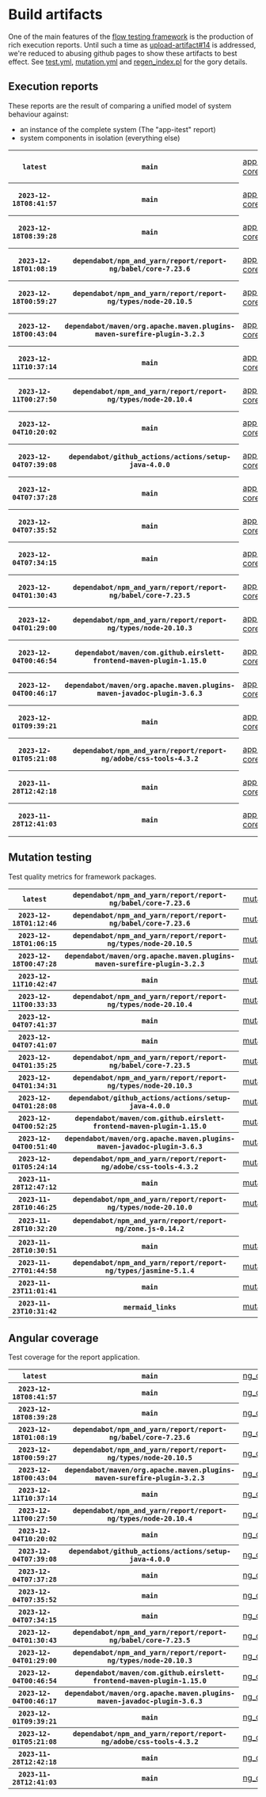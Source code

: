 # Build artifacts

One of the main features of the [flow testing framework](https://github.com/Mastercard/flow) is the production of rich execution reports.
Until such a time as [upload-artifact#14](https://github.com/actions/upload-artifact/issues/14) is addressed, we're reduced to abusing github pages to show these artifacts to best effect.
See [test.yml](https://github.com/Mastercard/flow/blob/main/.github/workflows/test.yml), [mutation.yml](https://github.com/Mastercard/flow/blob/main/.github/workflows/mutation.yml) and [regen_index.pl](https://github.com/Mastercard/flow/blob/pages/regen_index.pl) for the gory details.

## Execution reports

These reports are the result of comparing a unified model of system behaviour against:
 * an instance of the complete system (The "app-itest" report)
 * system components in isolation (everything else)

<!-- start:execution -->
<table>
	<tbody>
		<tr> <th><code>latest</code></th>
			 <th><code>main</code></th>
			<td><a href="execution/latest/app-core/target/mctf/latest/index.html">app-core</a></td>
			<td><a href="execution/latest/app-histogram/target/mctf/latest/index.html">app-histogram</a></td>
			<td><a href="execution/latest/app-itest/target/mctf/latest/index.html">app-itest</a></td>
			<td><a href="execution/latest/app-queue/target/mctf/latest/index.html">app-queue</a></td>
			<td><a href="execution/latest/app-store/target/mctf/latest/index.html">app-store</a></td>
			<td><a href="execution/latest/app-ui/target/mctf/latest/index.html">app-ui</a></td>
			<td><a href="execution/latest/app-web-ui/target/mctf/latest/index.html">app-web-ui</a></td>
		</tr>
		<tr> <th><code>2023-12-18T08:41:57</code></th>
			 <th><code>main</code></th>
			<td><a href="execution/1702888917/app-core/target/mctf/latest/index.html">app-core</a></td>
			<td><a href="execution/1702888917/app-histogram/target/mctf/latest/index.html">app-histogram</a></td>
			<td><a href="execution/1702888917/app-itest/target/mctf/latest/index.html">app-itest</a></td>
			<td><a href="execution/1702888917/app-queue/target/mctf/latest/index.html">app-queue</a></td>
			<td><a href="execution/1702888917/app-store/target/mctf/latest/index.html">app-store</a></td>
			<td><a href="execution/1702888917/app-ui/target/mctf/latest/index.html">app-ui</a></td>
			<td><a href="execution/1702888917/app-web-ui/target/mctf/latest/index.html">app-web-ui</a></td>
		</tr>
		<tr> <th><code>2023-12-18T08:39:28</code></th>
			 <th><code>main</code></th>
			<td><a href="execution/1702888768/app-core/target/mctf/latest/index.html">app-core</a></td>
			<td><a href="execution/1702888768/app-histogram/target/mctf/latest/index.html">app-histogram</a></td>
			<td><a href="execution/1702888768/app-itest/target/mctf/latest/index.html">app-itest</a></td>
			<td><a href="execution/1702888768/app-queue/target/mctf/latest/index.html">app-queue</a></td>
			<td><a href="execution/1702888768/app-store/target/mctf/latest/index.html">app-store</a></td>
			<td><a href="execution/1702888768/app-ui/target/mctf/latest/index.html">app-ui</a></td>
			<td><a href="execution/1702888768/app-web-ui/target/mctf/latest/index.html">app-web-ui</a></td>
		</tr>
		<tr> <th><code>2023-12-18T01:08:19</code></th>
			 <th><code>dependabot/npm_and_yarn/report/report-ng/babel/core-7.23.6</code></th>
			<td><a href="execution/1702861699/app-core/target/mctf/latest/index.html">app-core</a></td>
			<td><a href="execution/1702861699/app-histogram/target/mctf/latest/index.html">app-histogram</a></td>
			<td><a href="execution/1702861699/app-itest/target/mctf/latest/index.html">app-itest</a></td>
			<td><a href="execution/1702861699/app-queue/target/mctf/latest/index.html">app-queue</a></td>
			<td><a href="execution/1702861699/app-store/target/mctf/latest/index.html">app-store</a></td>
			<td><a href="execution/1702861699/app-ui/target/mctf/latest/index.html">app-ui</a></td>
			<td><a href="execution/1702861699/app-web-ui/target/mctf/latest/index.html">app-web-ui</a></td>
		</tr>
		<tr> <th><code>2023-12-18T00:59:27</code></th>
			 <th><code>dependabot/npm_and_yarn/report/report-ng/types/node-20.10.5</code></th>
			<td><a href="execution/1702861167/app-core/target/mctf/latest/index.html">app-core</a></td>
			<td><a href="execution/1702861167/app-histogram/target/mctf/latest/index.html">app-histogram</a></td>
			<td><a href="execution/1702861167/app-itest/target/mctf/latest/index.html">app-itest</a></td>
			<td><a href="execution/1702861167/app-queue/target/mctf/latest/index.html">app-queue</a></td>
			<td><a href="execution/1702861167/app-store/target/mctf/latest/index.html">app-store</a></td>
			<td><a href="execution/1702861167/app-ui/target/mctf/latest/index.html">app-ui</a></td>
			<td><a href="execution/1702861167/app-web-ui/target/mctf/latest/index.html">app-web-ui</a></td>
		</tr>
		<tr> <th><code>2023-12-18T00:43:04</code></th>
			 <th><code>dependabot/maven/org.apache.maven.plugins-maven-surefire-plugin-3.2.3</code></th>
			<td><a href="execution/1702860184/app-core/target/mctf/latest/index.html">app-core</a></td>
			<td><a href="execution/1702860184/app-histogram/target/mctf/latest/index.html">app-histogram</a></td>
			<td><a href="execution/1702860184/app-itest/target/mctf/latest/index.html">app-itest</a></td>
			<td><a href="execution/1702860184/app-queue/target/mctf/latest/index.html">app-queue</a></td>
			<td><a href="execution/1702860184/app-store/target/mctf/latest/index.html">app-store</a></td>
			<td><a href="execution/1702860184/app-ui/target/mctf/latest/index.html">app-ui</a></td>
			<td><a href="execution/1702860184/app-web-ui/target/mctf/latest/index.html">app-web-ui</a></td>
		</tr>
		<tr> <th><code>2023-12-11T10:37:14</code></th>
			 <th><code>main</code></th>
			<td><a href="execution/1702291034/app-core/target/mctf/latest/index.html">app-core</a></td>
			<td><a href="execution/1702291034/app-histogram/target/mctf/latest/index.html">app-histogram</a></td>
			<td><a href="execution/1702291034/app-itest/target/mctf/latest/index.html">app-itest</a></td>
			<td><a href="execution/1702291034/app-queue/target/mctf/latest/index.html">app-queue</a></td>
			<td><a href="execution/1702291034/app-store/target/mctf/latest/index.html">app-store</a></td>
			<td><a href="execution/1702291034/app-ui/target/mctf/latest/index.html">app-ui</a></td>
			<td><a href="execution/1702291034/app-web-ui/target/mctf/latest/index.html">app-web-ui</a></td>
		</tr>
		<tr> <th><code>2023-12-11T00:27:50</code></th>
			 <th><code>dependabot/npm_and_yarn/report/report-ng/types/node-20.10.4</code></th>
			<td><a href="execution/1702254470/app-core/target/mctf/latest/index.html">app-core</a></td>
			<td><a href="execution/1702254470/app-histogram/target/mctf/latest/index.html">app-histogram</a></td>
			<td><a href="execution/1702254470/app-itest/target/mctf/latest/index.html">app-itest</a></td>
			<td><a href="execution/1702254470/app-queue/target/mctf/latest/index.html">app-queue</a></td>
			<td><a href="execution/1702254470/app-store/target/mctf/latest/index.html">app-store</a></td>
			<td><a href="execution/1702254470/app-ui/target/mctf/latest/index.html">app-ui</a></td>
			<td><a href="execution/1702254470/app-web-ui/target/mctf/latest/index.html">app-web-ui</a></td>
		</tr>
		<tr> <th><code>2023-12-04T10:20:02</code></th>
			 <th><code>main</code></th>
			<td><a href="execution/1701685202/app-core/target/mctf/latest/index.html">app-core</a></td>
			<td><a href="execution/1701685202/app-histogram/target/mctf/latest/index.html">app-histogram</a></td>
			<td><a href="execution/1701685202/app-itest/target/mctf/latest/index.html">app-itest</a></td>
			<td><a href="execution/1701685202/app-queue/target/mctf/latest/index.html">app-queue</a></td>
			<td><a href="execution/1701685202/app-store/target/mctf/latest/index.html">app-store</a></td>
			<td><a href="execution/1701685202/app-ui/target/mctf/latest/index.html">app-ui</a></td>
			<td><a href="execution/1701685202/app-web-ui/target/mctf/latest/index.html">app-web-ui</a></td>
		</tr>
		<tr> <th><code>2023-12-04T07:39:08</code></th>
			 <th><code>dependabot/github_actions/actions/setup-java-4.0.0</code></th>
			<td><a href="execution/1701675548/app-core/target/mctf/latest/index.html">app-core</a></td>
			<td><a href="execution/1701675548/app-histogram/target/mctf/latest/index.html">app-histogram</a></td>
			<td><a href="execution/1701675548/app-itest/target/mctf/latest/index.html">app-itest</a></td>
			<td><a href="execution/1701675548/app-queue/target/mctf/latest/index.html">app-queue</a></td>
			<td><a href="execution/1701675548/app-store/target/mctf/latest/index.html">app-store</a></td>
			<td><a href="execution/1701675548/app-ui/target/mctf/latest/index.html">app-ui</a></td>
			<td><a href="execution/1701675548/app-web-ui/target/mctf/latest/index.html">app-web-ui</a></td>
		</tr>
		<tr> <th><code>2023-12-04T07:37:28</code></th>
			 <th><code>main</code></th>
			<td><a href="execution/1701675448/app-core/target/mctf/latest/index.html">app-core</a></td>
			<td><a href="execution/1701675448/app-histogram/target/mctf/latest/index.html">app-histogram</a></td>
			<td><a href="execution/1701675448/app-itest/target/mctf/latest/index.html">app-itest</a></td>
			<td><a href="execution/1701675448/app-queue/target/mctf/latest/index.html">app-queue</a></td>
			<td><a href="execution/1701675448/app-store/target/mctf/latest/index.html">app-store</a></td>
			<td><a href="execution/1701675448/app-ui/target/mctf/latest/index.html">app-ui</a></td>
			<td><a href="execution/1701675448/app-web-ui/target/mctf/latest/index.html">app-web-ui</a></td>
		</tr>
		<tr> <th><code>2023-12-04T07:35:52</code></th>
			 <th><code>main</code></th>
			<td><a href="execution/1701675352/app-core/target/mctf/latest/index.html">app-core</a></td>
			<td><a href="execution/1701675352/app-histogram/target/mctf/latest/index.html">app-histogram</a></td>
			<td><a href="execution/1701675352/app-itest/target/mctf/latest/index.html">app-itest</a></td>
			<td><a href="execution/1701675352/app-queue/target/mctf/latest/index.html">app-queue</a></td>
			<td><a href="execution/1701675352/app-store/target/mctf/latest/index.html">app-store</a></td>
			<td><a href="execution/1701675352/app-ui/target/mctf/latest/index.html">app-ui</a></td>
			<td><a href="execution/1701675352/app-web-ui/target/mctf/latest/index.html">app-web-ui</a></td>
		</tr>
		<tr> <th><code>2023-12-04T07:34:15</code></th>
			 <th><code>main</code></th>
			<td><a href="execution/1701675255/app-core/target/mctf/latest/index.html">app-core</a></td>
			<td><a href="execution/1701675255/app-histogram/target/mctf/latest/index.html">app-histogram</a></td>
			<td><a href="execution/1701675255/app-itest/target/mctf/latest/index.html">app-itest</a></td>
			<td><a href="execution/1701675255/app-queue/target/mctf/latest/index.html">app-queue</a></td>
			<td><a href="execution/1701675255/app-store/target/mctf/latest/index.html">app-store</a></td>
			<td><a href="execution/1701675255/app-ui/target/mctf/latest/index.html">app-ui</a></td>
			<td><a href="execution/1701675255/app-web-ui/target/mctf/latest/index.html">app-web-ui</a></td>
		</tr>
		<tr> <th><code>2023-12-04T01:30:43</code></th>
			 <th><code>dependabot/npm_and_yarn/report/report-ng/babel/core-7.23.5</code></th>
			<td><a href="execution/1701653443/app-core/target/mctf/latest/index.html">app-core</a></td>
			<td><a href="execution/1701653443/app-histogram/target/mctf/latest/index.html">app-histogram</a></td>
			<td><a href="execution/1701653443/app-itest/target/mctf/latest/index.html">app-itest</a></td>
			<td><a href="execution/1701653443/app-queue/target/mctf/latest/index.html">app-queue</a></td>
			<td><a href="execution/1701653443/app-store/target/mctf/latest/index.html">app-store</a></td>
			<td><a href="execution/1701653443/app-ui/target/mctf/latest/index.html">app-ui</a></td>
			<td><a href="execution/1701653443/app-web-ui/target/mctf/latest/index.html">app-web-ui</a></td>
		</tr>
		<tr> <th><code>2023-12-04T01:29:00</code></th>
			 <th><code>dependabot/npm_and_yarn/report/report-ng/types/node-20.10.3</code></th>
			<td><a href="execution/1701653340/app-core/target/mctf/latest/index.html">app-core</a></td>
			<td><a href="execution/1701653340/app-histogram/target/mctf/latest/index.html">app-histogram</a></td>
			<td><a href="execution/1701653340/app-itest/target/mctf/latest/index.html">app-itest</a></td>
			<td><a href="execution/1701653340/app-queue/target/mctf/latest/index.html">app-queue</a></td>
			<td><a href="execution/1701653340/app-store/target/mctf/latest/index.html">app-store</a></td>
			<td><a href="execution/1701653340/app-ui/target/mctf/latest/index.html">app-ui</a></td>
			<td><a href="execution/1701653340/app-web-ui/target/mctf/latest/index.html">app-web-ui</a></td>
		</tr>
		<tr> <th><code>2023-12-04T00:46:54</code></th>
			 <th><code>dependabot/maven/com.github.eirslett-frontend-maven-plugin-1.15.0</code></th>
			<td><a href="execution/1701650814/app-core/target/mctf/latest/index.html">app-core</a></td>
			<td><a href="execution/1701650814/app-histogram/target/mctf/latest/index.html">app-histogram</a></td>
			<td><a href="execution/1701650814/app-itest/target/mctf/latest/index.html">app-itest</a></td>
			<td><a href="execution/1701650814/app-queue/target/mctf/latest/index.html">app-queue</a></td>
			<td><a href="execution/1701650814/app-store/target/mctf/latest/index.html">app-store</a></td>
			<td><a href="execution/1701650814/app-ui/target/mctf/latest/index.html">app-ui</a></td>
			<td><a href="execution/1701650814/app-web-ui/target/mctf/latest/index.html">app-web-ui</a></td>
		</tr>
		<tr> <th><code>2023-12-04T00:46:17</code></th>
			 <th><code>dependabot/maven/org.apache.maven.plugins-maven-javadoc-plugin-3.6.3</code></th>
			<td><a href="execution/1701650777/app-core/target/mctf/latest/index.html">app-core</a></td>
			<td><a href="execution/1701650777/app-histogram/target/mctf/latest/index.html">app-histogram</a></td>
			<td><a href="execution/1701650777/app-itest/target/mctf/latest/index.html">app-itest</a></td>
			<td><a href="execution/1701650777/app-queue/target/mctf/latest/index.html">app-queue</a></td>
			<td><a href="execution/1701650777/app-store/target/mctf/latest/index.html">app-store</a></td>
			<td><a href="execution/1701650777/app-ui/target/mctf/latest/index.html">app-ui</a></td>
			<td><a href="execution/1701650777/app-web-ui/target/mctf/latest/index.html">app-web-ui</a></td>
		</tr>
		<tr> <th><code>2023-12-01T09:39:21</code></th>
			 <th><code>main</code></th>
			<td><a href="execution/1701423561/app-core/target/mctf/latest/index.html">app-core</a></td>
			<td><a href="execution/1701423561/app-histogram/target/mctf/latest/index.html">app-histogram</a></td>
			<td><a href="execution/1701423561/app-itest/target/mctf/latest/index.html">app-itest</a></td>
			<td><a href="execution/1701423561/app-queue/target/mctf/latest/index.html">app-queue</a></td>
			<td><a href="execution/1701423561/app-store/target/mctf/latest/index.html">app-store</a></td>
			<td><a href="execution/1701423561/app-ui/target/mctf/latest/index.html">app-ui</a></td>
			<td><a href="execution/1701423561/app-web-ui/target/mctf/latest/index.html">app-web-ui</a></td>
		</tr>
		<tr> <th><code>2023-12-01T05:21:08</code></th>
			 <th><code>dependabot/npm_and_yarn/report/report-ng/adobe/css-tools-4.3.2</code></th>
			<td><a href="execution/1701408068/app-core/target/mctf/latest/index.html">app-core</a></td>
			<td><a href="execution/1701408068/app-histogram/target/mctf/latest/index.html">app-histogram</a></td>
			<td><a href="execution/1701408068/app-itest/target/mctf/latest/index.html">app-itest</a></td>
			<td><a href="execution/1701408068/app-queue/target/mctf/latest/index.html">app-queue</a></td>
			<td><a href="execution/1701408068/app-store/target/mctf/latest/index.html">app-store</a></td>
			<td><a href="execution/1701408068/app-ui/target/mctf/latest/index.html">app-ui</a></td>
			<td><a href="execution/1701408068/app-web-ui/target/mctf/latest/index.html">app-web-ui</a></td>
		</tr>
		<tr> <th><code>2023-11-28T12:42:18</code></th>
			 <th><code>main</code></th>
			<td><a href="execution/1701175338/app-core/target/mctf/latest/index.html">app-core</a></td>
			<td><a href="execution/1701175338/app-histogram/target/mctf/latest/index.html">app-histogram</a></td>
			<td><a href="execution/1701175338/app-itest/target/mctf/latest/index.html">app-itest</a></td>
			<td><a href="execution/1701175338/app-queue/target/mctf/latest/index.html">app-queue</a></td>
			<td><a href="execution/1701175338/app-store/target/mctf/latest/index.html">app-store</a></td>
			<td><a href="execution/1701175338/app-ui/target/mctf/latest/index.html">app-ui</a></td>
			<td><a href="execution/1701175338/app-web-ui/target/mctf/latest/index.html">app-web-ui</a></td>
		</tr>
		<tr> <th><code>2023-11-28T12:41:03</code></th>
			 <th><code>main</code></th>
			<td><a href="execution/1701175263/app-core/target/mctf/latest/index.html">app-core</a></td>
			<td><a href="execution/1701175263/app-histogram/target/mctf/latest/index.html">app-histogram</a></td>
			<td><a href="execution/1701175263/app-itest/target/mctf/latest/index.html">app-itest</a></td>
			<td><a href="execution/1701175263/app-queue/target/mctf/latest/index.html">app-queue</a></td>
			<td><a href="execution/1701175263/app-store/target/mctf/latest/index.html">app-store</a></td>
			<td><a href="execution/1701175263/app-ui/target/mctf/latest/index.html">app-ui</a></td>
			<td><a href="execution/1701175263/app-web-ui/target/mctf/latest/index.html">app-web-ui</a></td>
		</tr>
	</tbody>
</table>
<!-- end:execution -->

## Mutation testing

Test quality metrics for framework packages.

<!-- start:mutation -->
<table>
	<tbody>
		<tr> <th><code>latest</code></th>
			 <th><code>dependabot/npm_and_yarn/report/report-ng/babel/core-7.23.6</code></th>
			<td><a href="mutation/latest/mutation_report/index.html">mutation</a></td>
			<td></td>
			<td></td>
			<td></td>
			<td></td>
			<td></td>
			<td></td>
			<td></td>
			<td></td>
			<td></td>
			<td></td>
			<td></td>
			<td></td>
			<td></td>
			<td></td>
		</tr>
		<tr> <th><code>2023-12-18T01:12:46</code></th>
			 <th><code>dependabot/npm_and_yarn/report/report-ng/babel/core-7.23.6</code></th>
			<td><a href="mutation/1702861966/mutation_report/index.html">mutation</a></td>
			<td></td>
			<td></td>
			<td></td>
			<td></td>
			<td></td>
			<td></td>
			<td></td>
			<td></td>
			<td></td>
			<td></td>
			<td></td>
			<td></td>
			<td></td>
			<td></td>
		</tr>
		<tr> <th><code>2023-12-18T01:06:15</code></th>
			 <th><code>dependabot/npm_and_yarn/report/report-ng/types/node-20.10.5</code></th>
			<td><a href="mutation/1702861575/mutation_report/index.html">mutation</a></td>
			<td></td>
			<td></td>
			<td></td>
			<td></td>
			<td></td>
			<td></td>
			<td></td>
			<td></td>
			<td></td>
			<td></td>
			<td></td>
			<td></td>
			<td></td>
			<td></td>
		</tr>
		<tr> <th><code>2023-12-18T00:47:28</code></th>
			 <th><code>dependabot/maven/org.apache.maven.plugins-maven-surefire-plugin-3.2.3</code></th>
			<td><a href="mutation/1702860448/mutation_report/index.html">mutation</a></td>
			<td></td>
			<td></td>
			<td></td>
			<td></td>
			<td></td>
			<td></td>
			<td></td>
			<td></td>
			<td></td>
			<td></td>
			<td></td>
			<td></td>
			<td></td>
			<td></td>
		</tr>
		<tr> <th><code>2023-12-11T10:42:47</code></th>
			 <th><code>main</code></th>
			<td><a href="mutation/1702291367/mutation_report/index.html">mutation</a></td>
			<td></td>
			<td></td>
			<td></td>
			<td></td>
			<td></td>
			<td></td>
			<td></td>
			<td></td>
			<td></td>
			<td></td>
			<td></td>
			<td></td>
			<td></td>
			<td></td>
		</tr>
		<tr> <th><code>2023-12-11T00:33:33</code></th>
			 <th><code>dependabot/npm_and_yarn/report/report-ng/types/node-20.10.4</code></th>
			<td><a href="mutation/1702254813/mutation_report/index.html">mutation</a></td>
			<td></td>
			<td></td>
			<td></td>
			<td></td>
			<td></td>
			<td></td>
			<td></td>
			<td></td>
			<td></td>
			<td></td>
			<td></td>
			<td></td>
			<td></td>
			<td></td>
		</tr>
		<tr> <th><code>2023-12-04T07:41:37</code></th>
			 <th><code>main</code></th>
			<td><a href="mutation/1701675697/mutation_report/index.html">mutation</a></td>
			<td></td>
			<td></td>
			<td></td>
			<td></td>
			<td></td>
			<td></td>
			<td></td>
			<td></td>
			<td></td>
			<td></td>
			<td></td>
			<td></td>
			<td></td>
			<td></td>
		</tr>
		<tr> <th><code>2023-12-04T07:41:07</code></th>
			 <th><code>main</code></th>
			<td><a href="mutation/1701675667/mutation_report/index.html">mutation</a></td>
			<td></td>
			<td></td>
			<td></td>
			<td></td>
			<td></td>
			<td></td>
			<td></td>
			<td></td>
			<td></td>
			<td></td>
			<td></td>
			<td></td>
			<td></td>
			<td></td>
		</tr>
		<tr> <th><code>2023-12-04T01:35:25</code></th>
			 <th><code>dependabot/npm_and_yarn/report/report-ng/babel/core-7.23.5</code></th>
			<td><a href="mutation/1701653725/mutation_report/index.html">mutation</a></td>
			<td></td>
			<td></td>
			<td></td>
			<td></td>
			<td></td>
			<td></td>
			<td></td>
			<td></td>
			<td></td>
			<td></td>
			<td></td>
			<td></td>
			<td></td>
			<td></td>
		</tr>
		<tr> <th><code>2023-12-04T01:34:31</code></th>
			 <th><code>dependabot/npm_and_yarn/report/report-ng/types/node-20.10.3</code></th>
			<td><a href="mutation/1701653671/mutation_report/index.html">mutation</a></td>
			<td></td>
			<td></td>
			<td></td>
			<td></td>
			<td></td>
			<td></td>
			<td></td>
			<td></td>
			<td></td>
			<td></td>
			<td></td>
			<td></td>
			<td></td>
			<td></td>
		</tr>
		<tr> <th><code>2023-12-04T01:28:08</code></th>
			 <th><code>dependabot/github_actions/actions/setup-java-4.0.0</code></th>
			<td><a href="mutation/1701653288/mutation_report/index.html">mutation</a></td>
			<td></td>
			<td></td>
			<td></td>
			<td></td>
			<td></td>
			<td></td>
			<td></td>
			<td></td>
			<td></td>
			<td></td>
			<td></td>
			<td></td>
			<td></td>
			<td></td>
		</tr>
		<tr> <th><code>2023-12-04T00:52:25</code></th>
			 <th><code>dependabot/maven/com.github.eirslett-frontend-maven-plugin-1.15.0</code></th>
			<td><a href="mutation/1701651145/mutation_report/index.html">mutation</a></td>
			<td></td>
			<td></td>
			<td></td>
			<td></td>
			<td></td>
			<td></td>
			<td></td>
			<td></td>
			<td></td>
			<td></td>
			<td></td>
			<td></td>
			<td></td>
			<td></td>
		</tr>
		<tr> <th><code>2023-12-04T00:51:40</code></th>
			 <th><code>dependabot/maven/org.apache.maven.plugins-maven-javadoc-plugin-3.6.3</code></th>
			<td><a href="mutation/1701651100/mutation_report/index.html">mutation</a></td>
			<td></td>
			<td></td>
			<td></td>
			<td></td>
			<td></td>
			<td></td>
			<td></td>
			<td></td>
			<td></td>
			<td></td>
			<td></td>
			<td></td>
			<td></td>
			<td></td>
		</tr>
		<tr> <th><code>2023-12-01T05:24:14</code></th>
			 <th><code>dependabot/npm_and_yarn/report/report-ng/adobe/css-tools-4.3.2</code></th>
			<td><a href="mutation/1701408254/mutation_report/index.html">mutation</a></td>
			<td></td>
			<td></td>
			<td></td>
			<td></td>
			<td></td>
			<td></td>
			<td></td>
			<td></td>
			<td></td>
			<td></td>
			<td></td>
			<td></td>
			<td></td>
			<td></td>
		</tr>
		<tr> <th><code>2023-11-28T12:47:12</code></th>
			 <th><code>main</code></th>
			<td><a href="mutation/1701175632/mutation_report/index.html">mutation</a></td>
			<td></td>
			<td></td>
			<td></td>
			<td></td>
			<td></td>
			<td></td>
			<td></td>
			<td></td>
			<td></td>
			<td></td>
			<td></td>
			<td></td>
			<td></td>
			<td></td>
		</tr>
		<tr> <th><code>2023-11-28T10:46:25</code></th>
			 <th><code>dependabot/npm_and_yarn/report/report-ng/types/node-20.10.0</code></th>
			<td><a href="mutation/1701168385/mutation_report/index.html">mutation</a></td>
			<td></td>
			<td></td>
			<td></td>
			<td></td>
			<td></td>
			<td></td>
			<td></td>
			<td></td>
			<td></td>
			<td></td>
			<td></td>
			<td></td>
			<td></td>
			<td></td>
		</tr>
		<tr> <th><code>2023-11-28T10:32:20</code></th>
			 <th><code>dependabot/npm_and_yarn/report/report-ng/zone.js-0.14.2</code></th>
			<td></td>
			<td><a href="mutation/1701167540/mutation_report/index.html">mutation_report</a></td>
			<td><a href="mutation/1701167540/project_mutation_reports/api/target/pit-reports/index.html">project_mutation_reports/api/target/pit-reports</a></td>
			<td><a href="mutation/1701167540/project_mutation_reports/builder/target/pit-reports/index.html">project_mutation_reports/builder/target/pit-reports</a></td>
			<td><a href="mutation/1701167540/project_mutation_reports/message/message-core/target/pit-reports/index.html">project_mutation_reports/message/message-core/target/pit-reports</a></td>
			<td><a href="mutation/1701167540/project_mutation_reports/message/message-http/target/pit-reports/index.html">project_mutation_reports/message/message-http/target/pit-reports</a></td>
			<td><a href="mutation/1701167540/project_mutation_reports/message/message-json/target/pit-reports/index.html">project_mutation_reports/message/message-json/target/pit-reports</a></td>
			<td><a href="mutation/1701167540/project_mutation_reports/message/message-sql/target/pit-reports/index.html">project_mutation_reports/message/message-sql/target/pit-reports</a></td>
			<td><a href="mutation/1701167540/project_mutation_reports/message/message-text/target/pit-reports/index.html">project_mutation_reports/message/message-text/target/pit-reports</a></td>
			<td><a href="mutation/1701167540/project_mutation_reports/message/message-web/target/pit-reports/index.html">project_mutation_reports/message/message-web/target/pit-reports</a></td>
			<td><a href="mutation/1701167540/project_mutation_reports/message/message-xml/target/pit-reports/index.html">project_mutation_reports/message/message-xml/target/pit-reports</a></td>
			<td><a href="mutation/1701167540/project_mutation_reports/model/target/pit-reports/index.html">project_mutation_reports/model/target/pit-reports</a></td>
			<td><a href="mutation/1701167540/project_mutation_reports/report/report-core/target/pit-reports/index.html">project_mutation_reports/report/report-core/target/pit-reports</a></td>
			<td><a href="mutation/1701167540/project_mutation_reports/validation/validation-core/target/pit-reports/index.html">project_mutation_reports/validation/validation-core/target/pit-reports</a></td>
			<td><a href="mutation/1701167540/project_mutation_reports/validation/validation-junit5/target/pit-reports/index.html">project_mutation_reports/validation/validation-junit5/target/pit-reports</a></td>
		</tr>
		<tr> <th><code>2023-11-28T10:30:51</code></th>
			 <th><code>main</code></th>
			<td><a href="mutation/1701167451/mutation_report/index.html">mutation</a></td>
			<td></td>
			<td></td>
			<td></td>
			<td></td>
			<td></td>
			<td></td>
			<td></td>
			<td></td>
			<td></td>
			<td></td>
			<td></td>
			<td></td>
			<td></td>
			<td></td>
		</tr>
		<tr> <th><code>2023-11-27T01:44:58</code></th>
			 <th><code>dependabot/npm_and_yarn/report/report-ng/types/jasmine-5.1.4</code></th>
			<td><a href="mutation/1701049498/mutation_report/index.html">mutation</a></td>
			<td></td>
			<td></td>
			<td></td>
			<td></td>
			<td></td>
			<td></td>
			<td></td>
			<td></td>
			<td></td>
			<td></td>
			<td></td>
			<td></td>
			<td></td>
			<td></td>
		</tr>
		<tr> <th><code>2023-11-23T11:01:41</code></th>
			 <th><code>main</code></th>
			<td><a href="mutation/1700737301/mutation_report/index.html">mutation</a></td>
			<td></td>
			<td></td>
			<td></td>
			<td></td>
			<td></td>
			<td></td>
			<td></td>
			<td></td>
			<td></td>
			<td></td>
			<td></td>
			<td></td>
			<td></td>
			<td></td>
		</tr>
		<tr> <th><code>2023-11-23T10:31:42</code></th>
			 <th><code>mermaid_links</code></th>
			<td><a href="mutation/1700735502/mutation_report/index.html">mutation</a></td>
			<td></td>
			<td></td>
			<td></td>
			<td></td>
			<td></td>
			<td></td>
			<td></td>
			<td></td>
			<td></td>
			<td></td>
			<td></td>
			<td></td>
			<td></td>
			<td></td>
		</tr>
	</tbody>
</table>
<!-- end:mutation -->

## Angular coverage

Test coverage for the report application.

<!-- start:ng_coverage -->
<table>
	<tbody>
		<tr> <th><code>latest</code></th>
			 <th><code>main</code></th>
			<td><a href="ng_coverage/latest/report/index.html">ng_coverage</a></td>
		</tr>
		<tr> <th><code>2023-12-18T08:41:57</code></th>
			 <th><code>main</code></th>
			<td><a href="ng_coverage/1702888917/report/index.html">ng_coverage</a></td>
		</tr>
		<tr> <th><code>2023-12-18T08:39:28</code></th>
			 <th><code>main</code></th>
			<td><a href="ng_coverage/1702888768/report/index.html">ng_coverage</a></td>
		</tr>
		<tr> <th><code>2023-12-18T01:08:19</code></th>
			 <th><code>dependabot/npm_and_yarn/report/report-ng/babel/core-7.23.6</code></th>
			<td><a href="ng_coverage/1702861699/report/index.html">ng_coverage</a></td>
		</tr>
		<tr> <th><code>2023-12-18T00:59:27</code></th>
			 <th><code>dependabot/npm_and_yarn/report/report-ng/types/node-20.10.5</code></th>
			<td><a href="ng_coverage/1702861167/report/index.html">ng_coverage</a></td>
		</tr>
		<tr> <th><code>2023-12-18T00:43:04</code></th>
			 <th><code>dependabot/maven/org.apache.maven.plugins-maven-surefire-plugin-3.2.3</code></th>
			<td><a href="ng_coverage/1702860184/report/index.html">ng_coverage</a></td>
		</tr>
		<tr> <th><code>2023-12-11T10:37:14</code></th>
			 <th><code>main</code></th>
			<td><a href="ng_coverage/1702291034/report/index.html">ng_coverage</a></td>
		</tr>
		<tr> <th><code>2023-12-11T00:27:50</code></th>
			 <th><code>dependabot/npm_and_yarn/report/report-ng/types/node-20.10.4</code></th>
			<td><a href="ng_coverage/1702254470/report/index.html">ng_coverage</a></td>
		</tr>
		<tr> <th><code>2023-12-04T10:20:02</code></th>
			 <th><code>main</code></th>
			<td><a href="ng_coverage/1701685202/report/index.html">ng_coverage</a></td>
		</tr>
		<tr> <th><code>2023-12-04T07:39:08</code></th>
			 <th><code>dependabot/github_actions/actions/setup-java-4.0.0</code></th>
			<td><a href="ng_coverage/1701675548/report/index.html">ng_coverage</a></td>
		</tr>
		<tr> <th><code>2023-12-04T07:37:28</code></th>
			 <th><code>main</code></th>
			<td><a href="ng_coverage/1701675448/report/index.html">ng_coverage</a></td>
		</tr>
		<tr> <th><code>2023-12-04T07:35:52</code></th>
			 <th><code>main</code></th>
			<td><a href="ng_coverage/1701675352/report/index.html">ng_coverage</a></td>
		</tr>
		<tr> <th><code>2023-12-04T07:34:15</code></th>
			 <th><code>main</code></th>
			<td><a href="ng_coverage/1701675255/report/index.html">ng_coverage</a></td>
		</tr>
		<tr> <th><code>2023-12-04T01:30:43</code></th>
			 <th><code>dependabot/npm_and_yarn/report/report-ng/babel/core-7.23.5</code></th>
			<td><a href="ng_coverage/1701653443/report/index.html">ng_coverage</a></td>
		</tr>
		<tr> <th><code>2023-12-04T01:29:00</code></th>
			 <th><code>dependabot/npm_and_yarn/report/report-ng/types/node-20.10.3</code></th>
			<td><a href="ng_coverage/1701653340/report/index.html">ng_coverage</a></td>
		</tr>
		<tr> <th><code>2023-12-04T00:46:54</code></th>
			 <th><code>dependabot/maven/com.github.eirslett-frontend-maven-plugin-1.15.0</code></th>
			<td><a href="ng_coverage/1701650814/report/index.html">ng_coverage</a></td>
		</tr>
		<tr> <th><code>2023-12-04T00:46:17</code></th>
			 <th><code>dependabot/maven/org.apache.maven.plugins-maven-javadoc-plugin-3.6.3</code></th>
			<td><a href="ng_coverage/1701650777/report/index.html">ng_coverage</a></td>
		</tr>
		<tr> <th><code>2023-12-01T09:39:21</code></th>
			 <th><code>main</code></th>
			<td><a href="ng_coverage/1701423561/report/index.html">ng_coverage</a></td>
		</tr>
		<tr> <th><code>2023-12-01T05:21:08</code></th>
			 <th><code>dependabot/npm_and_yarn/report/report-ng/adobe/css-tools-4.3.2</code></th>
			<td><a href="ng_coverage/1701408068/report/index.html">ng_coverage</a></td>
		</tr>
		<tr> <th><code>2023-11-28T12:42:18</code></th>
			 <th><code>main</code></th>
			<td><a href="ng_coverage/1701175338/report/index.html">ng_coverage</a></td>
		</tr>
		<tr> <th><code>2023-11-28T12:41:03</code></th>
			 <th><code>main</code></th>
			<td><a href="ng_coverage/1701175263/report/index.html">ng_coverage</a></td>
		</tr>
	</tbody>
</table>
<!-- end:ng_coverage -->